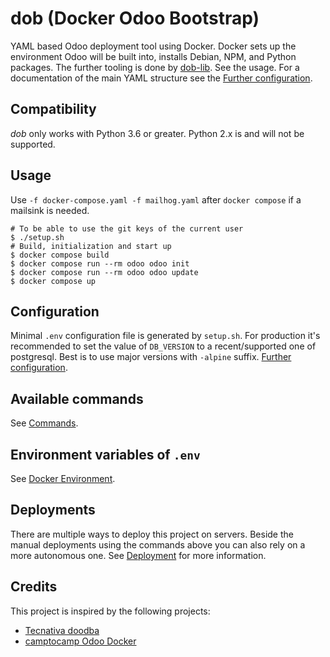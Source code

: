 # dob (Docker Odoo Bootstrap)

YAML based Odoo deployment tool using Docker. Docker sets up the environment Odoo will
be built into, installs Debian, NPM, and Python packages. The further tooling is done by
[dob-lib](https://pypi.org/project/doblib). See the usage. For a documentation of the
main YAML structure see the [Further configuration](docs/configuration.md).

## Compatibility

_dob_ only works with Python 3.6 or greater. Python 2.x is and will not be supported.

## Usage

Use `-f docker-compose.yaml -f mailhog.yaml` after `docker compose` if a mailsink is
needed.

```
# To be able to use the git keys of the current user
$ ./setup.sh
# Build, initialization and start up
$ docker compose build
$ docker compose run --rm odoo odoo init
$ docker compose run --rm odoo odoo update
$ docker compose up
```

## Configuration

Minimal `.env` configuration file is generated by `setup.sh`. For production it's
recommended to set the value of `DB_VERSION` to a recent/supported one of postgresql.
Best is to use major versions with `-alpine` suffix.
[Further configuration](docs/configuration.md).

## Available commands

See [Commands](docs/command.md).

## Environment variables of `.env`

See [Docker Environment](docs/environment.md).

## Deployments

There are multiple ways to deploy this project on servers. Beside the manual deployments
using the commands above you can also rely on a more autonomous one. See
[Deployment](docs/deploy.md) for more information.

## Credits

This project is inspired by the following projects:

- [Tecnativa doodba](https://github.com/Tecnativa/doodba)
- [camptocamp Odoo Docker](https://github.com/camptocamp/docker-odoo-project)
